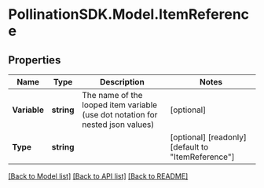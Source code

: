 
# PollinationSDK.Model.ItemReference

## Properties

Name | Type | Description | Notes
------------ | ------------- | ------------- | -------------
**Variable** | **string** | The name of the looped item variable (use dot notation for nested json values) | [optional] 
**Type** | **string** |  | [optional] [readonly] [default to "ItemReference"]

[[Back to Model list]](../README.md#documentation-for-models)
[[Back to API list]](../README.md#documentation-for-api-endpoints)
[[Back to README]](../README.md)

